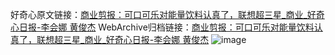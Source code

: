 好奇心原文链接：[商业剪报：可口可乐对能量饮料认真了，联想超三星_商业_好奇心日报-李会娜 黄俊杰](https://www.qdaily.com/articles/1883.html)
WebArchive归档链接：[商业剪报：可口可乐对能量饮料认真了，联想超三星_商业_好奇心日报-李会娜 黄俊杰](http://web.archive.org/web/20170623040128/http://www.qdaily.com/articles/1883.html)
![image](http://ww3.sinaimg.cn/large/007d5XDply1g3v4jmmshoj30u04xa7wi)